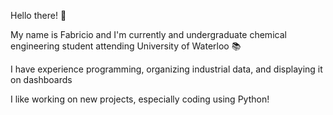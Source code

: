 Hello there! :wave:

My name is Fabricio and I'm currently and undergraduate chemical engineering student attending University of Waterloo 📚

I have experience programming, organizing industrial data, and displaying it on dashboards 

I like working on new projects, especially coding using Python!  
